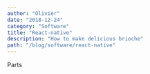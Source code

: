 ```yaml
---
author: "Olivier"
date: "2018-12-24"
category: "Software"
title: "React-native"
description: "How to make delicious brioche"
path: "/blog/software/react-native"
---
```


Parts
